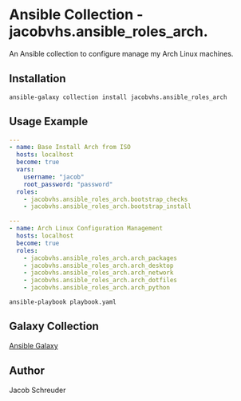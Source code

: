 # Ansible Collection - jacobvhs.ansible_roles_arch.

An Ansible collection to configure manage my Arch Linux machines.

## Installation
```shell
ansible-galaxy collection install jacobvhs.ansible_roles_arch
```

## Usage Example
```yaml
---
- name: Base Install Arch from ISO
  hosts: localhost
  become: true
  vars:
    username: "jacob"
    root_password: "password"
  roles:
    - jacobvhs.ansible_roles_arch.bootstrap_checks
    - jacobvhs.ansible_roles_arch.bootstrap_install
```
```yaml
---
- name: Arch Linux Configuration Management
  hosts: localhost
  become: true
  roles:
    - jacobvhs.ansible_roles_arch.arch_packages
    - jacobvhs.ansible_roles_arch.arch_desktop
    - jacobvhs.ansible_roles_arch.arch_network
    - jacobvhs.ansible_roles_arch.arch_dotfiles
    - jacobvhs.ansible_roles_arch.arch_python
```
```shell
ansible-playbook playbook.yaml
```

## Galaxy Collection
[Ansible Galaxy](https://galaxy.ansible.com/ui/repo/published/jacobvhs/ansible_roles_arch/)

## Author
Jacob Schreuder
